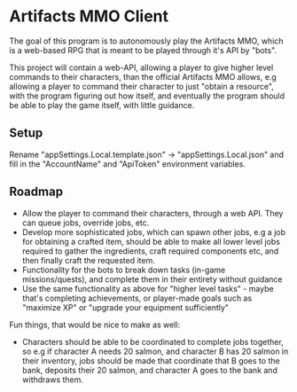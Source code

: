 # Artifacts MMO Client

The goal of this program is to autonomously play the Artifacts MMO, which is a web-based RPG that is meant to be played through it's API by "bots".

This project will contain a web-API, allowing a player to give higher level commands to their characters, than the official Artifacts MMO allows, e.g allowing a player to command their character to just "obtain a resource", with the program figuring out how itself, and eventually the program should be able to play the game itself, with little guidance.

## Setup

Rename "appSettings.Local.template.json" -> "appSettings.Local.json" and fill in the "AccountName" and "ApiToken" environment variables.

## Roadmap

- Allow the player to command their characters, through a web API. They can queue jobs, override jobs, etc.
- Develop more sophisticated jobs, which can spawn other jobs, e.g a job for obtaining a crafted item, should be able to make all lower level jobs required to gather the ingredients, craft required components etc, and then finally craft the requested item.
- Functionality for the bots to break down tasks (in-game missions/quests), and complete them in their entirety without guidance
- Use the same functionality as above for "higher level tasks" - maybe that's completing achievements, or player-made goals such as "maximize XP" or "upgrade your equipment sufficiently"

Fun things, that would be nice to make as well:

- Characters should be able to be coordinated to complete jobs together, so e.g if character A needs 20 salmon, and character B has 20 salmon in their inventory, jobs should be made that coordinate that B goes to the bank, deposits their 20 salmon, and character A goes to the bank and withdraws them.
